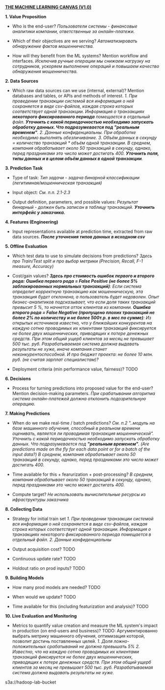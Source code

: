 [**THE MACHINE LEARNING CANVAS (V1.0)**](https://ml-ops.org/content/phase-zero#machine-learning-canvas)

**1. Value Proposition**
- Who is the end-user?
_Пользователи системы - финансовые аналитики компании, ответственные за онлайн-платежи._

- Which of their objectives are we serving?
_Автоматизировать обнаружение фактов мошенничества._

- How will they benefit from the ML systems? Mention workflow and interfaces.
_Исключив ручные операции мы снижаем нагрузку на сотрудников, ускоряем выполнение операций и повышаем качество обнаружения мошенничества._

**2. Data Sources**
- Which raw data sources can we use (internal, external)? Mention databases and tables, or APIs and methods of interest.
_1. При проведении транзакции системой вся информация о ней сохраняется в виде csv-файлов, каждая строка которых соответствует одной транзакции. Информация о транзакциях **некоторого фиксированного периода** помещается в отдельный файл. **Уточнить с какой периодочностью необходимо запускать обработку данных. Что подразумевается под "реальным временем"**._
_2. Данные конфиденциальны. При обработке необходимо выполнять обезличивание._
_3. Объём данных в секунду = количество транзакций * объём одной транзакции. В среднем, компания обрабатывает около 50 транзакций в секунду, однако, перед праздниками это число может достигать 400. **Уточнить поля, типы данных и в целом объём данных в одной транзакции**._


**3. Prediction Task**
- Type of task:
_Тип задачи - задача бинарной классификации (легитимная/мошенническая транзакция)_

- Input object:
_См. п.п. 2.1-2.3_

- Output definition, parameters, and possible values:
_Результат бинарный - должен быть записан в таблицу транзакций. **Уточнить интерфейс у заказчика.**_


**4. Features (Engineering)**
- Input representations available at prediction time, extracted from raw data sources.
_**После уточнения типов данных в исходном csv**_


**5. Offline Evaluation**
- Which test data to use to simulate decisions from predictions?
_Здесь про Train/Test split и про выбор метрики (Precision, Recall, F-1 measure, Accuracy)_

- Cost/gain values?
_**Здесь про стоимость ошибок первого и второго рода:**_
_**Ошибка первого рода = False Positive (не более 5% заблокированных нормальных транзакций)**: Если система определит корректную транзакцию как мошенническую, эта транзакция будет отклонена, а пользователь будет недоволен. Опыт бизнес-аналитиков подсказывает, что если доля таких транзакций превысит 5 %, то начнется отток клиентов из компании._
_**Ошибка второго рода = False Negative (пропущено плохих транзакций не более 2% по количеству и не более 500т.р. в мес по сумме)**: Из открытых источников известно, что у ближайших конкурентов на каждую сотню проводимых их клиентами транзакций фиксируется не более двух мошеннических, приводящих к потере денежных средств. При этом общий ущерб клиентов за месяц не превышает 500 тыс. руб. Разрабатываемая система должна выдавать результаты не хуже, иначе компания станет неконкурентоспособной._
_И про бюджет проекта: не более 10 млн. руб. (не считая зарплат специалистам)?_

- Deployment criteria (min performance value, fairness)?
TODO

**6. Decisions**
- Process for turning predictions into proposed value for the end-user? Mention decision-making parameters.
_При срабатывании алгоритма система онлайн-платежей должна отклонить подозрительную операцию._


**7. Making Predictions**
- When do we make real-time / batch predictions?
_См. п.2 "..модуль на базе машинного обучения, способный в реальном времени оценивать, является
ли проводимая транзакция мошеннической". Уточнить с какой периодочностью необходимо запускать обработку данных. Что подразумевается под **"реальным временем"**.
(Are predictions made on the fly for each data point or for a batch of the input data?)
В среднем, компания обрабатывает около 50 транзакций в секунду, однако, перед праздниками это число может достигать 400._

- Time available for this + fearurization + post-processing?
_В среднем, компания обрабатывает около 50 транзакций в секунду, однако, перед праздниками это число может достигать 400._

- Compute target?
_Не использовать вычислительные ресурсы из ифраструктуры заказчика_


**8. Collecting Data**
- Strategy for initial train set
_1. При проведении транзакции системой вся информация о ней сохраняется в виде csv-файлов, каждая строка которых соответствует одной транзакции. Информация о транзакциях некоторого фиксированного периода помещается в отдельный файл._
_2. Данные конфиденциальны_

- Output acquisition cost?
TODO

- Continuous update rate?
TODO

- Holdout ratio on prod inputs?
TODO


**9. Building Models**
- How many prod models are needed?
TODO

- When would we update?
TODO

- Time available for this (including featurization and analysis)?
TODO


**10. Live Evaluation and Monitoring**
- Metrics to quantify value creation and measure the ML system's impact in production (on end-users and business)?
TODO: Аргументированно выбрать метрику машинного обучения, оптимизация которой, позволит достичь поставленных целей.
_1. Доля ложно-положительных срабатываний не должна превышать 5%_
_2. Известно, что на каждую сотню проводимых их клиентами транзакций фиксируется не более двух мошеннических, приводящих к потере денежных средств. При этом общий ущерб клиентов за месяц не превышает 500 тыс. руб. Разрабатываемая система должна выдавать результаты не хуже._




s3a://hadoop-lab-bucket

